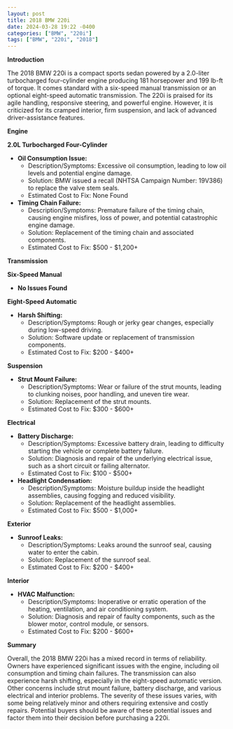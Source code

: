 ```yaml
---
layout: post
title: 2018 BMW 220i
date: 2024-03-28 19:22 -0400
categories: ["BMW", "220i"]
tags: ["BMW", "220i", "2018"]
---
```

**Introduction**

The 2018 BMW 220i is a compact sports sedan powered by a 2.0-liter turbocharged four-cylinder engine producing 181 horsepower and 199 lb-ft of torque. It comes standard with a six-speed manual transmission or an optional eight-speed automatic transmission. The 220i is praised for its agile handling, responsive steering, and powerful engine. However, it is criticized for its cramped interior, firm suspension, and lack of advanced driver-assistance features.

**Engine**

**2.0L Turbocharged Four-Cylinder**

* **Oil Consumption Issue:**
    * Description/Symptoms: Excessive oil consumption, leading to low oil levels and potential engine damage.
    * Solution: BMW issued a recall (NHTSA Campaign Number: 19V386) to replace the valve stem seals.
    * Estimated Cost to Fix: None Found
* **Timing Chain Failure:**
    * Description/Symptoms: Premature failure of the timing chain, causing engine misfires, loss of power, and potential catastrophic engine damage.
    * Solution: Replacement of the timing chain and associated components.
    * Estimated Cost to Fix: $500 - $1,200+

**Transmission**

**Six-Speed Manual**

* **No Issues Found**

**Eight-Speed Automatic**

* **Harsh Shifting:**
    * Description/Symptoms: Rough or jerky gear changes, especially during low-speed driving.
    * Solution: Software update or replacement of transmission components.
    * Estimated Cost to Fix: $200 - $400+

**Suspension**

* **Strut Mount Failure:**
    * Description/Symptoms: Wear or failure of the strut mounts, leading to clunking noises, poor handling, and uneven tire wear.
    * Solution: Replacement of the strut mounts.
    * Estimated Cost to Fix: $300 - $600+

**Electrical**

* **Battery Discharge:**
    * Description/Symptoms: Excessive battery drain, leading to difficulty starting the vehicle or complete battery failure.
    * Solution: Diagnosis and repair of the underlying electrical issue, such as a short circuit or failing alternator.
    * Estimated Cost to Fix: $100 - $500+
* **Headlight Condensation:**
    * Description/Symptoms: Moisture buildup inside the headlight assemblies, causing fogging and reduced visibility.
    * Solution: Replacement of the headlight assemblies.
    * Estimated Cost to Fix: $500 - $1,000+

**Exterior**

* **Sunroof Leaks:**
    * Description/Symptoms: Leaks around the sunroof seal, causing water to enter the cabin.
    * Solution: Replacement of the sunroof seal.
    * Estimated Cost to Fix: $200 - $400+

**Interior**

* **HVAC Malfunction:**
    * Description/Symptoms: Inoperative or erratic operation of the heating, ventilation, and air conditioning system.
    * Solution: Diagnosis and repair of faulty components, such as the blower motor, control module, or sensors.
    * Estimated Cost to Fix: $200 - $600+

**Summary**

Overall, the 2018 BMW 220i has a mixed record in terms of reliability. Owners have experienced significant issues with the engine, including oil consumption and timing chain failures. The transmission can also experience harsh shifting, especially in the eight-speed automatic version. Other concerns include strut mount failure, battery discharge, and various electrical and interior problems. The severity of these issues varies, with some being relatively minor and others requiring extensive and costly repairs. Potential buyers should be aware of these potential issues and factor them into their decision before purchasing a 220i.
